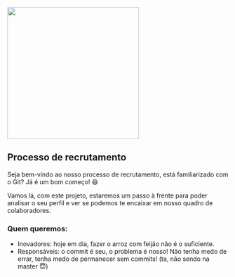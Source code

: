 <div class="bg-blue">
    <img src="https://bookplay.com.br/images/bookplay-logo.svg" width="300px"/>
</div>

## Processo de recrutamento

Seja bem-vindo ao nosso processo de recrutamento, está familiarizado com o Git? Já é um bom começo! :smile:

Vamos lá, com este projeto, estaremos um passo à frente para poder analisar o seu perfil e ver se podemos te encaixar em nosso quadro de colaboradores.

### Quem queremos:
* Inovadores: hoje em dia,  fazer o arroz com feijão não é o suficiente.
* Responsáveis: o commit é seu, o problema é nosso! Não tenha medo de errar, tenha medo de permanecer sem commits! (ta, não sendo na master :innocent:)